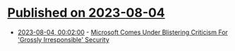 # [Published on 2023-08-04](index.md)

* [2023-08-04, 00:02:00](https://it.slashdot.org/story/23/08/03/2052201/microsoft-comes-under-blistering-criticism-for-grossly-irresponsible-security?utm_source=rss1.0mainlinkanon&utm_medium=feed) - [Microsoft Comes Under Blistering Criticism For 'Grossly Irresponsible' Security](https://it.slashdot.org/story/23/08/03/2052201/microsoft-comes-under-blistering-criticism-for-grossly-irresponsible-security?utm_source=rss1.0mainlinkanon&utm_medium=feed)
